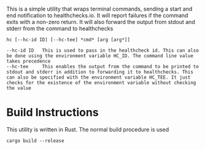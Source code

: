 This is a simple utility that wraps terminal commands, sending a start and end notification to healthchecks.io. It will report failures if the command exits with a non-zero return. It will also forward the output from stdout and stderr from the command to healthchecks

```
hc [--hc-id ID] [--hc-tee] *cmd* [arg [arg*]]

--hc-id ID   This is used to pass in the healthcheck id. This can also be done using the environment variable HC_ID. The command line value takes precedence
--hc-tee     This enables the output from the command to be printed to stdout and stderr in addition to forwarding it to healthchecks. This can also be specified with the environment variable HC_TEE. It just checks for the existence of the environment variable without checking the value
```

# Build Instructions

This utility is written in Rust. The normal build procedure is used

```
cargo build --release
```
